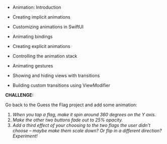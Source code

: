 - Animation: Introduction
- Creating implicit animations
- Customizing animations in SwiftUI
- Animating bindings
- Creating explicit animations

- Controlling the animation stack
- Animating gestures
- Showing and hiding views with transitions
- Building custom transitions using ViewModifier

**CHALLENGE:**

Go back to the Guess the Flag project and add some animation:

1. _When you tap a flag, make it spin around 360 degrees on the Y axis._
1. _Make the other two buttons fade out to 25% opacity._
1. _Add a third effect of your choosing to the two flags the user didn’t choose – maybe make them scale down? Or flip in a different direction? Experiment!_
